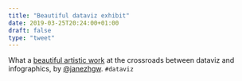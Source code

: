 ```yaml
---
title: "Beautiful dataviz exhibit"
date: 2019-03-25T20:24:00+01:00
draft: false
type: "tweet"
---
```


What a [beautiful artistic work](http://janezhang.ca/posts/designto-2019/) at the crossroads between dataviz and
infographics, by [@janezhgw](https://twitter.com/janezhgw/status/1108898417898676224). `#dataviz`
